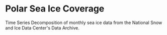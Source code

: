 # Polar Sea Ice Coverage
Time Series Decomposition of monthly sea ice data from the National Snow and Ice Data Center's Data Archive.
